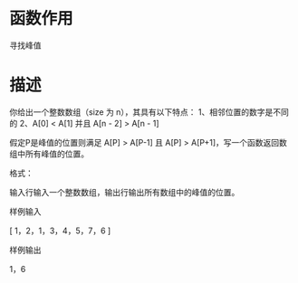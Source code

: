 # 函数作用
寻找峰值

# 描述

你给出一个整数数组（size 为 n），其具有以下特点：
1、相邻位置的数字是不同的
2、A[0] < A[1] 并且 A[n - 2] > A[n - 1]

假定P是峰值的位置则满足 A[P] > A[P-1] 且 A[P] > A[P+1]，写一个函数返回数组中所有峰值的位置。

格式：

输入行输入一个整数数组，输出行输出所有数组中的峰值的位置。

样例输入

[ 1，2，1，3，4，5，7，6 ]

样例输出

1，6